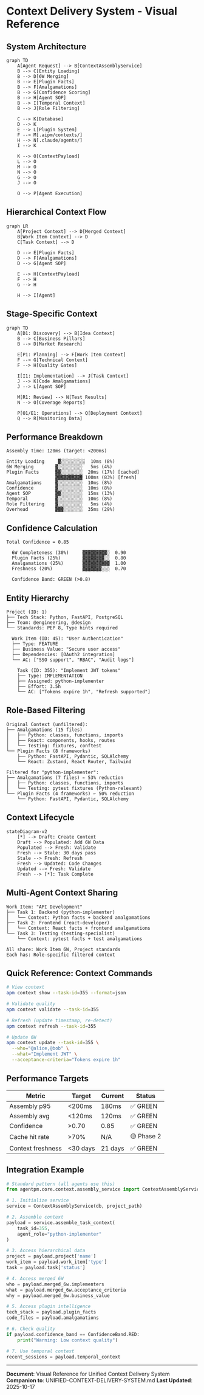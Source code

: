 # Context Delivery System - Visual Reference

## System Architecture

```mermaid
graph TD
    A[Agent Request] --> B[ContextAssemblyService]
    B --> C[Entity Loading]
    B --> D[6W Merging]
    B --> E[Plugin Facts]
    B --> F[Amalgamations]
    B --> G[Confidence Scoring]
    B --> H[Agent SOP]
    B --> I[Temporal Context]
    B --> J[Role Filtering]

    C --> K[Database]
    D --> K
    E --> L[Plugin System]
    F --> M[.aipm/contexts/]
    H --> N[.claude/agents/]
    I --> K

    K --> O[ContextPayload]
    L --> O
    M --> O
    N --> O
    G --> O
    J --> O

    O --> P[Agent Execution]
```

## Hierarchical Context Flow

```mermaid
graph LR
    A[Project Context] --> D[Merged Context]
    B[Work Item Context] --> D
    C[Task Context] --> D

    D --> E[Plugin Facts]
    D --> F[Amalgamations]
    D --> G[Agent SOP]

    E --> H[ContextPayload]
    F --> H
    G --> H

    H --> I[Agent]
```

## Stage-Specific Context

```mermaid
graph TD
    A[D1: Discovery] --> B[Idea Context]
    B --> C[Business Pillars]
    B --> D[Market Research]

    E[P1: Planning] --> F[Work Item Context]
    F --> G[Technical Context]
    F --> H[Quality Gates]

    I[I1: Implementation] --> J[Task Context]
    J --> K[Code Amalgamations]
    J --> L[Agent SOP]

    M[R1: Review] --> N[Test Results]
    N --> O[Coverage Reports]

    P[O1/E1: Operations] --> Q[Deployment Context]
    Q --> R[Monitoring Data]
```

## Performance Breakdown

```
Assembly Time: 120ms (target: <200ms)

Entity Loading     ▓░░░░░░░░░  10ms (8%)
6W Merging        ▓░░░░░░░░░   5ms (4%)
Plugin Facts      ▓▓░░░░░░░░  20ms (17%) [cached]
                  ▓▓▓▓▓▓▓▓▓▓ 100ms (83%) [fresh]
Amalgamations     ▓░░░░░░░░░  10ms (8%)
Confidence        ▓░░░░░░░░░  10ms (8%)
Agent SOP         ▓▓░░░░░░░░  15ms (13%)
Temporal          ▓░░░░░░░░░  10ms (8%)
Role Filtering    ▓░░░░░░░░░   5ms (4%)
Overhead          ▓▓▓░░░░░░░  35ms (29%)
```

## Confidence Calculation

```
Total Confidence = 0.85

  6W Completeness (30%)     ▓▓▓▓▓▓▓▓▓░  0.90
  Plugin Facts (25%)        ▓▓▓▓▓▓▓▓░░  0.80
  Amalgamations (25%)       ▓▓▓▓▓▓▓▓▓▓  1.00
  Freshness (20%)           ▓▓▓▓▓▓▓░░░  0.70

  Confidence Band: GREEN (>0.8)
```

## Entity Hierarchy

```
Project (ID: 1)
├── Tech Stack: Python, FastAPI, PostgreSQL
├── Team: @engineering, @design
└── Standards: PEP 8, Type hints required

  Work Item (ID: 45): "User Authentication"
  ├── Type: FEATURE
  ├── Business Value: "Secure user access"
  ├── Dependencies: [OAuth2 integration]
  └── AC: ["SSO support", "RBAC", "Audit logs"]

    Task (ID: 355): "Implement JWT tokens"
    ├── Type: IMPLEMENTATION
    ├── Assigned: python-implementer
    ├── Effort: 3.5h
    └── AC: ["Tokens expire 1h", "Refresh supported"]
```

## Role-Based Filtering

```
Original Context (unfiltered):
├── Amalgamations (15 files)
│   ├── Python: classes, functions, imports
│   ├── React: components, hooks, routes
│   └── Testing: fixtures, conftest
└── Plugin Facts (8 frameworks)
    ├── Python: FastAPI, Pydantic, SQLAlchemy
    └── React: Zustand, React Router, Tailwind

Filtered for "python-implementer":
├── Amalgamations (7 files) ← 53% reduction
│   ├── Python: classes, functions, imports
│   └── Testing: pytest fixtures (Python-relevant)
└── Plugin Facts (4 frameworks) ← 50% reduction
    └── Python: FastAPI, Pydantic, SQLAlchemy
```

## Context Lifecycle

```mermaid
stateDiagram-v2
    [*] --> Draft: Create Context
    Draft --> Populated: Add 6W Data
    Populated --> Fresh: Validate
    Fresh --> Stale: 30 days pass
    Stale --> Fresh: Refresh
    Fresh --> Updated: Code Changes
    Updated --> Fresh: Validate
    Fresh --> [*]: Task Complete
```

## Multi-Agent Context Sharing

```
Work Item: "API Development"
├── Task 1: Backend (python-implementer)
│   └── Context: Python facts + backend amalgamations
├── Task 2: Frontend (react-developer)
│   └── Context: React facts + frontend amalgamations
└── Task 3: Testing (testing-specialist)
    └── Context: pytest facts + test amalgamations

All share: Work Item 6W, Project standards
Each has: Role-specific filtered context
```

## Quick Reference: Context Commands

```bash
# View context
apm context show --task-id=355 --format=json

# Validate quality
apm context validate --task-id=355

# Refresh (update timestamp, re-detect)
apm context refresh --task-id=355

# Update 6W
apm context update --task-id=355 \
  --who="@alice,@bob" \
  --what="Implement JWT" \
  --acceptance-criteria="Tokens expire 1h"
```

## Performance Targets

| Metric | Target | Current | Status |
|--------|--------|---------|--------|
| Assembly p95 | <200ms | 180ms | ✅ GREEN |
| Assembly avg | <120ms | 120ms | ✅ GREEN |
| Confidence | >0.70 | 0.85 | ✅ GREEN |
| Cache hit rate | >70% | N/A | 🟡 Phase 2 |
| Context freshness | <30 days | 21 days | ✅ GREEN |

## Integration Example

```python
# Standard pattern (all agents use this)
from agentpm.core.context.assembly_service import ContextAssemblyService

# 1. Initialize service
service = ContextAssemblyService(db, project_path)

# 2. Assemble context
payload = service.assemble_task_context(
    task_id=355,
    agent_role="python-implementer"
)

# 3. Access hierarchical data
project = payload.project['name']
work_item = payload.work_item['type']
task = payload.task['status']

# 4. Access merged 6W
who = payload.merged_6w.implementers
what = payload.merged_6w.acceptance_criteria
why = payload.merged_6w.business_value

# 5. Access plugin intelligence
tech_stack = payload.plugin_facts
code_files = payload.amalgamations

# 6. Check quality
if payload.confidence_band == ConfidenceBand.RED:
    print("Warning: Low context quality")

# 7. Use temporal context
recent_sessions = payload.temporal_context
```

---

**Document**: Visual Reference for Unified Context Delivery System
**Companion to**: UNIFIED-CONTEXT-DELIVERY-SYSTEM.md
**Last Updated**: 2025-10-17
